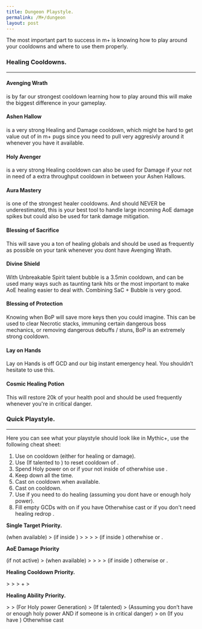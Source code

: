 ```yaml
---
title: Dungeon Playstyle.
permalink: /M+/dungeon
layout: post
---
```


The most important part to success in m+ is knowing how to play around your cooldowns and where to use them properly.

### **Healing Cooldowns.**

---

#### **Avenging Wrath**

is by far our strongest cooldown learning how to play around this will make the biggest difference in your gameplay.

#### **Ashen Hallow**

is a very strong Healing and Damage cooldown, which might be hard to get value out of in m+ pugs since you need to pull very aggresivly around it whenever you have it available.

#### **Holy Avenger**

is a very strong Healing cooldown can also be used for Damage if your not in need of a extra throughput cooldown in between your Ashen Hallows.

#### **Aura Mastery**

is one of the strongest healer cooldowns. And should NEVER be underestimated, this is your best tool to handle large incoming AoE damage spikes but could also be used for tank damage mitigation.

#### **Blessing of Sacrifice**

This will save you a ton of healing globals and should be used as frequently as possible on your tank whenever you dont have Avenging Wrath.

#### **Divine Shield**

With Unbreakable Spirit talent bubble is a 3.5min cooldown, and can be used many ways such as taunting tank hits or the most important to make AoE healing easier to deal with. Combining SaC + Bubble is very good.

#### **Blessing of Protection**

Knowing when BoP will save more keys then you could imagine. This can be used to clear Necrotic stacks, immuning certain dangerous boss mechanics, or removing dangerous debuffs / stuns, BoP is an extremely strong cooldown.

#### **Lay on Hands**

Lay on Hands is off GCD and our big instant emergency heal. You shouldn’t hesitate to use this.

#### **Cosmic Healing Potion**

This will restore 20k of your health pool and should be used frequently whenever you're in critical danger.



### **Quick Playstyle.**

---

Here you can see what your playstyle should look like in Mythic+, use the following cheat sheet:

1. Use <a href="https://www.wowhead.com/spell=20473/holy-shock" data-wowhead="spell=20473"></a> on cooldown (either for healing or damage).
2. Use <a href="https://www.wowhead.com/spell=293895/crusader-strike" data-wowhead="spell=293895"></a> (If talented to <a href="https://www.wowhead.com/spell=196926/crusaders-might" data-wowhead="spell=196926"></a>) to reset cooldown of <a href="https://www.wowhead.com/spell=20473/holy-shock" data-wowhead="spell=20473"></a>.
3. Spend Holy power on <a href="https://www.wowhead.com/spell=85673/word-of-glory" data-wowhead="spell=85673"></a> or <a href="https://www.wowhead.com/spell=85222/light-of-dawn" data-wowhead="spell=85222"></a> if your not inside of <a href="https://tbc.wowhead.com/spell=31884/avenging-wrath" data-wowhead="spell=31884"></a> otherwhise use <a href="https://www.wowhead.com/spell=53600/shield-of-the-righteous" data-wowhead="spell=53600"></a>.
4. Keep <a href="https://www.wowhead.com/spell=26573/consecration" data-wowhead="spell=26573"></a> down all the time.
5. Cast <a href="https://www.wowhead.com/spell=24275/hammer-of-wrath" data-wowhead="spell=24275"></a> on cooldown when available.
6. Cast <a href="https://www.wowhead.com/spell=20271/judgment" data-wowhead="spell=20271"></a> on cooldown.
7. Use <a href="https://www.wowhead.com/spell=183998/light-of-the-martyr" data-wowhead="spell=183998"></a> if you need to do healing (assuming you dont have <a href="https://www.wowhead.com/spell=20473/holy-shock" data-wowhead="spell=20473"></a> or enough holy power).
8. Fill empty GCDs with <a href="https://www.wowhead.com/spell=82326/holy-light" data-wowhead="spell=82326"></a> on <a href="https://www.wowhead.com/spell=53563/beacon-of-light" data-wowhead="spell=53563"></a> if you have <a href="https://www.wowhead.com/spell=53576/infusion-of-light" data-wowhead="spell=53576"></a> Otherwhise cast <a href="https://www.wowhead.com/spell=19750/flash-of-light" data-wowhead="spell=19750"></a> or if you don't need healing redrop <a href="https://www.wowhead.com/spell=26573/consecration" data-wowhead="spell=26573"></a>.

**Single Target Priority.**

<a href="https://www.wowhead.com/spell=24275/hammer-of-wrath" data-wowhead="spell=24275"></a> (when available) 
\> <a href="https://www.wowhead.com/spell=20271/judgment" data-wowhead="spell=20271"></a> (if inside <a href="https://tbc.wowhead.com/spell=31884/avenging-wrath" data-wowhead="spell=31884"></a>) 
\> <a href="https://www.wowhead.com/spell=20473/holy-shock" data-wowhead="spell=20473"></a> 
\> <a href="https://www.wowhead.com/spell=26573/consecration" data-wowhead="spell=26573"></a> 
\> <a href="https://www.wowhead.com/spell=293895/crusader-strike" data-wowhead="spell=293895"></a> 
\> <a href="https://www.wowhead.com/spell=53600/shield-of-the-righteous" data-wowhead="spell=53600"></a> (if inside <a href="https://tbc.wowhead.com/spell=31884/avenging-wrath" data-wowhead="spell=31884"></a>) otherwhise <a href="https://www.wowhead.com/spell=85673/word-of-glory" data-wowhead="spell=85673"></a> or <a href="https://www.wowhead.com/spell=85222/light-of-dawn" data-wowhead="spell=85222"></a>.

**AoE Damage Priority**

<a href="https://www.wowhead.com/spell=26573/consecration" data-wowhead="spell=26573"></a>
(if not active)
\>
<a href="https://www.wowhead.com/spell=24275/hammer-of-wrath"></a>
(when available)
\>
<a href="https://www.wowhead.com/spell=20473/holy-shock" data-wowhead="spell=20473"></a>
\>
<a href="https://www.wowhead.com/spell=293895/crusader-strike" data-wowhead="spell=293895"></a>
\>
<a href="https://www.wowhead.com/spell=20271/judgment" data-wowhead="spell=20271"></a>
\>
<a href="https://www.wowhead.com/spell=53600/shield-of-the-righteous" data-wowhead="spell=53600"></a>
(if inside
<a href="https://tbc.wowhead.com/spell=31884/avenging-wrath" data-wowhead="spell=31884"></a>
\)
otherwise
<a href="https://www.wowhead.com/spell=85673/word-of-glory" data-wowhead="spell=85673"></a>
or
<a href="https://www.wowhead.com/spell=85222/light-of-dawn" data-wowhead="spell=85222"></a>.

**Healing Cooldown Priority.**

<a href="https://tbc.wowhead.com/spell=31884/avenging-wrath" data-wowhead="spell=31884"></a>
\> 
<a href="https://www.wowhead.com/spell=105809/holy-avenger" data-wowhead="spell=105809"></a>
\> 
<a href="https://www.wowhead.com/spell=317929/aura-mastery" data-wowhead="spell=317929"></a>
\> <a href="https://www.wowhead.com/spell=642/divine-shield" data-wowhead="spell=642"></a> + <a href="https://www.wowhead.com/spell=6940/blessing-of-sacrifice" data-wowhead="spell=6940"></a> 
\> <a href="https://www.wowhead.com/spell=633/lay-on-hands" data-wowhead="spell=633"></a>

**Healing Ability Priority.**

<a href="https://www.wowhead.com/spell=20473/holy-shock" data-wowhead="spell=20473"></a>
\> <a href="https://www.wowhead.com/spell=85673/word-of-glory" data-wowhead="spell=85673"></a>
\> <a href="https://www.wowhead.com/spell=283637/crusader-strike" data-wowhead="spell=283637"></a> (For Holy power Generation) 
\> <a href="https://www.wowhead.com/spell=20271/judgment" data-wowhead="spell=20271"></a> (If <a href="https://www.wowhead.com/spell=183778/judgment-of-light" data-wowhead="spell=183778"></a> talented) 
\> <a href="https://www.wowhead.com/spell=183998/light-of-the-martyr" data-wowhead="spell=183998"></a> (Assuming you don’t have <a href="https://www.wowhead.com/spell=20473/holy-shock" data-wowhead="spell=20473"></a> or enough holy power AND if someone is in critical danger) 
\> <a href="https://www.wowhead.com/spell=82326/holy-light" data-wowhead="spell=82326"></a> on <a href="https://www.wowhead.com/spell=53563/beacon-of-light" data-wowhead="spell=53563"></a> (If you have <a href="https://www.wowhead.com/spell=53576/infusion-of-light" data-wowhead="spell=53576"></a>) Otherwhise cast <a href="https://www.wowhead.com/spell=19750/flash-of-light" data-wowhead="spell=19750"></a>